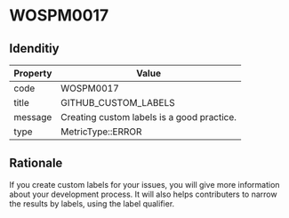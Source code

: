 # WOSPM0017

## Idenditiy

| Property        | Value           |
| ------------- |-------------|
| code      | WOSPM0017 |
| title      | GITHUB_CUSTOM_LABELS      |
| message | Creating custom labels is a good practice.     |
| type | MetricType::ERROR      |

## Rationale

If you create custom labels for your issues, you will give more information about your development process. It will also helps contributers to narrow the results by labels, using the label qualifier.
